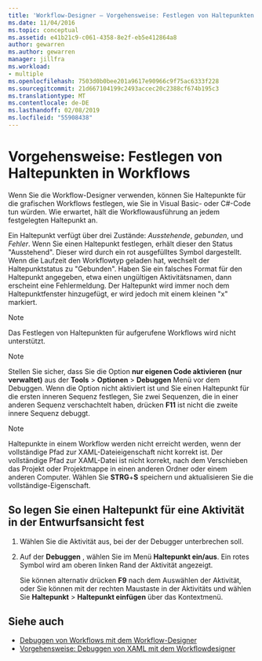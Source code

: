 ```yaml
---
title: 'Workflow-Designer – Vorgehensweise: Festlegen von Haltepunkten in Workflows'
ms.date: 11/04/2016
ms.topic: conceptual
ms.assetid: e41b21c9-c061-4358-8e2f-eb5e412864a8
author: gewarren
ms.author: gewarren
manager: jillfra
ms.workload:
- multiple
ms.openlocfilehash: 7503d0b0bee201a9617e90966c9f75ac6333f228
ms.sourcegitcommit: 21d667104199c2493accec20c2388cf674b195c3
ms.translationtype: MT
ms.contentlocale: de-DE
ms.lasthandoff: 02/08/2019
ms.locfileid: "55908438"
---
```

# <a name="how-to-set-breakpoints-in-workflows"></a>Vorgehensweise: Festlegen von Haltepunkten in Workflows

Wenn Sie die Workflow-Designer verwenden, können Sie Haltepunkte für die grafischen Workflows festlegen, wie Sie in Visual Basic- oder C#-Code tun würden. Wie erwartet, hält die Workflowausführung an jedem festgelegten Haltepunkt an.

Ein Haltepunkt verfügt über drei Zustände: *Ausstehende*, *gebunden*, und *Fehler*. Wenn Sie einen Haltepunkt festlegen, erhält dieser den Status "Ausstehend". Dieser wird durch ein rot ausgefülltes Symbol dargestellt. Wenn die Laufzeit den Workflowtyp geladen hat, wechselt der Haltepunktstatus zu "Gebunden". Haben Sie ein falsches Format für den Haltepunkt angegeben, etwa einen ungültigen Aktivitätsnamen, dann erscheint eine Fehlermeldung. Der Haltepunkt wird immer noch dem Haltepunktfenster hinzugefügt, er wird jedoch mit einem kleinen "x" markiert.

> [!NOTE]
> Das Festlegen von Haltepunkten für aufgerufene Workflows wird nicht unterstützt.

> [!NOTE]
> Stellen Sie sicher, dass Sie die Option **nur eigenen Code aktivieren (nur verwaltet)** aus der **Tools** > **Optionen** > **Debuggen**  Menü vor dem Debuggen. Wenn die Option nicht aktiviert ist und Sie einen Haltepunkt für die ersten inneren Sequenz festlegen, Sie zwei Sequenzen, die in einer anderen Sequenz verschachtelt haben, drücken **F11** ist nicht die zweite innere Sequenz debuggt.

> [!NOTE]
> Haltepunkte in einem Workflow werden nicht erreicht werden, wenn der vollständige Pfad zur XAML-Dateieigenschaft nicht korrekt ist. Der vollständige Pfad zur XAML-Datei ist nicht korrekt, nach dem Verschieben das Projekt oder Projektmappe in einen anderen Ordner oder einem anderen Computer. Wählen Sie **STRG**+**S** speichern und aktualisieren Sie die vollständige-Eigenschaft.

## <a name="to-set-a-breakpoint-on-an-activity-in-the-design-view"></a>So legen Sie einen Haltepunkt für eine Aktivität in der Entwurfsansicht fest

1. Wählen Sie die Aktivität aus, bei der der Debugger unterbrechen soll.

2. Auf der **Debuggen** , wählen Sie im Menü **Haltepunkt ein/aus**. Ein rotes Symbol wird am oberen linken Rand der Aktivität angezeigt.

   Sie können alternativ drücken **F9** nach dem Auswählen der Aktivität, oder Sie können mit der rechten Maustaste in der Aktivitäts und wählen Sie **Haltepunkt** > **Haltepunkt einfügen** über das Kontextmenü.

## <a name="see-also"></a>Siehe auch

- [Debuggen von Workflows mit dem Workflow-Designer](../workflow-designer/debugging-workflows-with-the-workflow-designer.md)
- [Vorgehensweise: Debuggen von XAML mit dem Workflowdesigner](../workflow-designer/how-to-debug-xaml-with-the-workflow-designer.md)